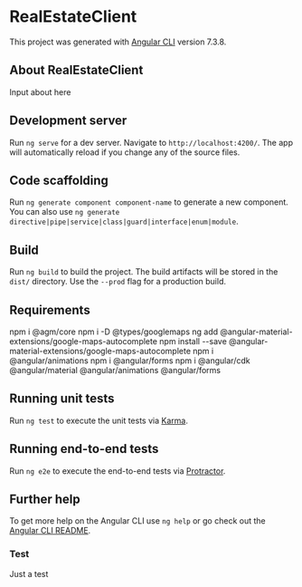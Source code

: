 # RealEstateClient

This project was generated with [Angular CLI](https://github.com/angular/angular-cli) version 7.3.8.

## About RealEstateClient

Input about here

## Development server

Run `ng serve` for a dev server. Navigate to `http://localhost:4200/`. The app will automatically reload if you change any of the source files.

## Code scaffolding

Run `ng generate component component-name` to generate a new component. You can also use `ng generate directive|pipe|service|class|guard|interface|enum|module`.

## Build

Run `ng build` to build the project. The build artifacts will be stored in the `dist/` directory. Use the `--prod` flag for a production build.

## Requirements

npm i @agm/core
npm i -D @types/googlemaps 
ng add @angular-material-extensions/google-maps-autocomplete
npm install --save @angular-material-extensions/google-maps-autocomplete
npm i @angular/animations
npm i @angular/forms
npm i @angular/cdk @angular/material @angular/animations @angular/forms 

## Running unit tests

Run `ng test` to execute the unit tests via [Karma](https://karma-runner.github.io).

## Running end-to-end tests

Run `ng e2e` to execute the end-to-end tests via [Protractor](http://www.protractortest.org/).

## Further help

To get more help on the Angular CLI use `ng help` or go check out the [Angular CLI README](https://github.com/angular/angular-cli/blob/master/README.md).

### Test

Just a test